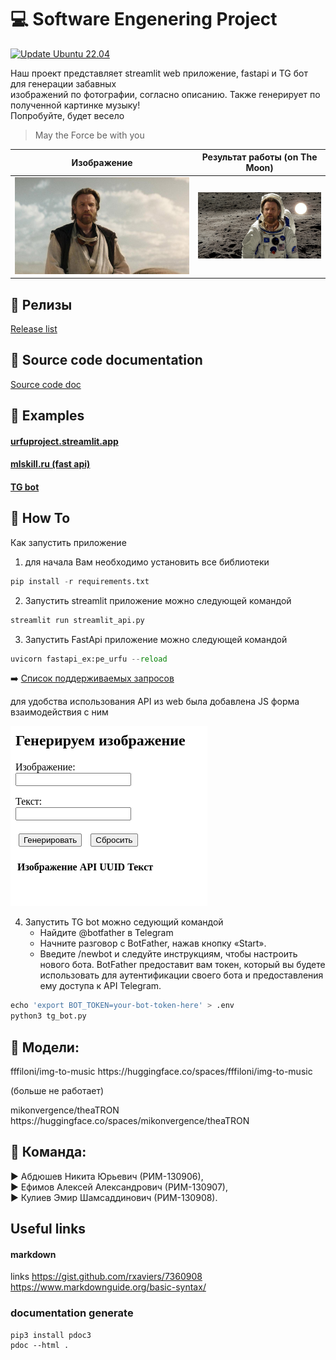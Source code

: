 # :computer: Software Engenering Project

[![Update Ubuntu 22.04](https://github.com/AAEfimov/URFU_PI/actions/workflows/python-app.yml/badge.svg)](https://github.com/AAEfimov/URFU_PI/actions/workflows/python-app.yml)

Наш проект представляет streamlit web приложение, fastapi и TG бот для генерации забавных  
изображений по фотографии,  согласно описанию.
Также генерирует по полученной картинке музыку!  
Попробуйте, будет весело

> May the Force be with you

Изображение  | Результат работы (on The Moon)
---------|:-------:
![image](Img/from.jpg)  |   ![image](Img/result.png)  

## :gem: Релизы

[Release list](https://github.com/AAEfimov/URFU_PI/releases)

## :gem: Source code documentation

[Source code doc](https://htmlpreview.github.io/?https://github.com/AAEfimov/URFU_PI/blob/main/html/URFU_PI/index.html)  

## :gem: Examples

#### [urfuproject.streamlit.app](https://urfuproject.streamlit.app/)  
#### [mlskill.ru (fast api)](http://mlskill.ru:8000/)  
#### [TG bot](https://t.me/PE_blalba_bot)

## :gem: How To

Как запустить приложение  
1) для начала Вам необходимо установить все библиотеки
```Python
pip install -r requirements.txt
```
2) Запустить streamlit приложение можно следующей командой
```Python
streamlit run streamlit_api.py 
```
3) Запустить FastApi приложение можно следующей командой
```Python
uvicorn fastapi_ex:pe_urfu --reload
```
:arrow_right: [Список поддерживаемых запросов](fastapi_doc.md)  

для удобства использования API из web была добавлена JS форма взаимодействия с ним

![image](Img/js_form.png)  

4) Запустить TG bot можно седующий командой  
    * Найдите @botfather в Telegram  
    * Начните разговор с BotFather, нажав кнопку «Start».  
    * Введите /newbot и следуйте инструкциям, чтобы настроить нового бота. BotFather
   предоставит вам токен, который вы будете использовать для аутентификации своего бота и предоставления ему доступа к API Telegram.  

```Python
echo 'export BOT_TOKEN=your-bot-token-here' > .env
python3 tg_bot.py
```
## :gem: Модели:

<p>fffiloni/img-to-music https://huggingface.co/spaces/fffiloni/img-to-music</p> (больше не работает)
<p>mikonvergence/theaTRON https://huggingface.co/spaces/mikonvergence/theaTRON</p>

## :gem: Команда:  

:arrow_forward: Абдюшев Никита Юрьевич (РИМ-130906),  
:arrow_forward: Ефимов Алексей Александрович (РИМ-130907),  
:arrow_forward: Кулиев Эмир Шамсаддинович  (РИМ-130908).

## Useful links

#### markdown
links https://gist.github.com/rxaviers/7360908  
https://www.markdownguide.org/basic-syntax/  

### documentation generate   

```
pip3 install pdoc3
pdoc --html .
``` 
